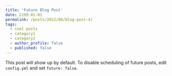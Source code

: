 ```yaml
---
title: 'Future Blog Post'
date: 2199-01-01
permalink: /posts/2012/08/blog-post-4/
tags:
  - cool posts
  - category1
  - category2
  - author_profile: false
  - published: false
---
```


This post will show up by default. To disable scheduling of future posts, edit `config.yml` and set `future: false`. 
